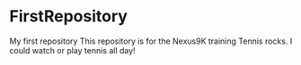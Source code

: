 # FirstRepository
My first repository
This repository is for the Nexus9K training
Tennis rocks. I could watch or play tennis all day!
